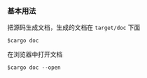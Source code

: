### 基本用法

把源码生成文档，生成的文档在 `target/doc` 下面

```shell
$cargo doc
```

在浏览器中打开文档

```shell
$cargo doc --open
```

